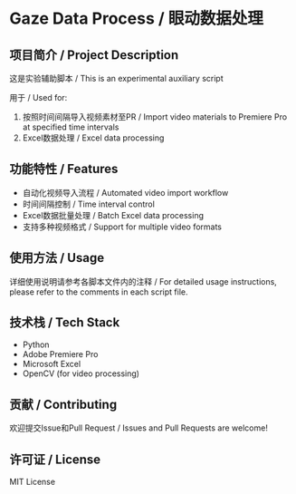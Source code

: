 # Gaze Data Process / 眼动数据处理

## 项目简介 / Project Description

这是实验辅助脚本 / This is an experimental auxiliary script

用于 / Used for:
1. 按照时间间隔导入视频素材至PR / Import video materials to Premiere Pro at specified time intervals
2. Excel数据处理 / Excel data processing

## 功能特性 / Features

- 自动化视频导入流程 / Automated video import workflow
- 时间间隔控制 / Time interval control
- Excel数据批量处理 / Batch Excel data processing
- 支持多种视频格式 / Support for multiple video formats

## 使用方法 / Usage

详细使用说明请参考各脚本文件内的注释 / For detailed usage instructions, please refer to the comments in each script file.

## 技术栈 / Tech Stack

- Python
- Adobe Premiere Pro
- Microsoft Excel
- OpenCV (for video processing)

## 贡献 / Contributing

欢迎提交Issue和Pull Request / Issues and Pull Requests are welcome!

## 许可证 / License

MIT License
